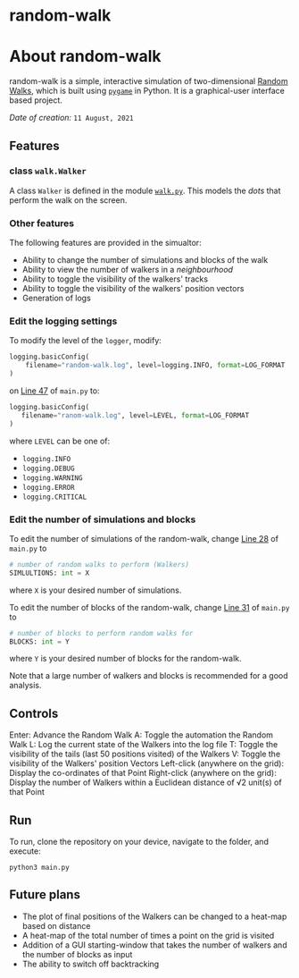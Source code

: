 # random-walk

# About random-walk

random-walk is a simple, interactive simulation of two-dimensional [Random Walks](https://en.wikipedia.org/wiki/Random_walk), which is built using [`pygame`](https://www.pygame.org/docs/) in Python. It is a graphical-user interface based project. 

*Date of creation:* `11 August, 2021`

## Features

### class `walk.Walker`

A class `Walker` is defined in the module [`walk.py`](https://github.com/divyajeettt/random-walk/blob/main/walk.py). This models the *dots* that perform the walk on the screen.

### Other features

The following features are provided in the simualtor:

- Ability to change the number of simulations and blocks of the walk
- Ability to view the number of walkers in a *neighbourhood*
- Ability to toggle the visibility of the walkers' tracks
- Ability to toggle the visibility of the walkers' position vectors
- Generation of logs

### Edit the logging settings

To modify the level of the `logger`, modify:

```python
logging.basicConfig(
    filename="random-walk.log", level=logging.INFO, format=LOG_FORMAT
)
```

 on [Line 47](https://github.com/divyajeettt/random-walk/blob/8990397adde141d6f2243ee544b0aa9b07fb2ad0/main.py#L47) of `main.py` to:
 
 ```python
logging.basicConfig(
    filename="ranom-walk.log", level=LEVEL, format=LOG_FORMAT
)
 ```
 
 where `LEVEL` can be one of:
 - `logging.INFO`
 - `logging.DEBUG`
 - `logging.WARNING`
 - `logging.ERROR`
 - `logging.CRITICAL`

### Edit the number of simulations and blocks

To edit the number of simulations of the random-walk, change [Line 28](https://github.com/divyajeettt/random-walk/blob/8990397adde141d6f2243ee544b0aa9b07fb2ad0/main.py#L28) of `main.py` to

```python
# number of random walks to perform (Walkers)
SIMLULTIONS: int = X
```

where `X` is your desired number of simulations.

To edit the number of blocks of the random-walk, change [Line 31](https://github.com/divyajeettt/random-walk/blob/8990397adde141d6f2243ee544b0aa9b07fb2ad0/main.py#L31) of `main.py` to

```python
# number of blocks to perform random walks for
BLOCKS: int = Y
```

where `Y` is your desired number of blocks for the random-walk.

Note that a large number of walkers and blocks is recommended for a good analysis.

## Controls

Enter: Advance the Random Walk
A: Toggle the automation the Random Walk
L: Log the current state of the Walkers into the log file
T: Toggle the visibility of the tails (last 50 positions visited) of the Walkers
V: Toggle the visibility of the Walkers' position Vectors
Left-click (anywhere on the grid): Display the co-ordinates of that Point
Right-click (anywhere on the grid): Display the number of Walkers within a Euclidean distance of √2 unit(s) of that Point

## Run

To run, clone the repository on your device, navigate to the folder, and execute:

```
python3 main.py
```

## Future plans

- The plot of final positions of the Walkers can be changed to a heat-map based on distance
- A heat-map of the total number of times a point on the grid is visited
- Addition of a GUI starting-window that takes the number of walkers and the number of blocks as input
- The ability to switch off backtracking
